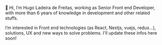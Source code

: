 👋 Hi, I’m Hugo Ladeira de Freitas, working as Senior Front end Developer, with more than 6 years of knowledge in development and other related stuffs. 

I’m interested in Front end technologies (as React, Nextjs, vuejs, redux...), solutions, UX and new ways to solve problems. 
I'll update these infos here soon!
